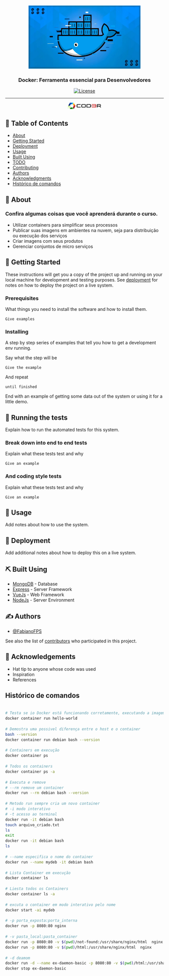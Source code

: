 <p align="center">
  <a href="https://www.cod3r.com.br/courses/docker" rel="noopener">
 <img height=200px src=".files_readme/docker.webp" alt="Project logo"></a>
</p>

<h3 align="center">Docker: Ferramenta essencial para Desenvolvedores</h3>

<div align="center">

[![License](https://img.shields.io/badge/license-MIT-blue.svg)](/LICENSE)

</div>

---

<p align="center">
  <a href="https://www.cod3r.com.br" rel="noopener">
 <img height=20px src=".files_readme/coder.webp" alt="Project logo"></a>
</p>


## 📝 Table of Contents

- [About](#about)
- [Getting Started](#getting_started)
- [Deployment](#deployment)
- [Usage](#usage)
- [Built Using](#built_using)
- [TODO](../TODO.md)
- [Contributing](../CONTRIBUTING.md)
- [Authors](#authors)
- [Acknowledgments](#acknowledgement)
- [Histórico de comandos](#historico_comandos)

## 🧐 About <a name = "about"></a>

### Confira algumas coisas que você aprenderá durante o curso.

- Utilizar containers para simplificar seus processos
- Publicar suas imagens em ambientes na nuvem, seja para distribuição ou execução dos serviços
- Criar imagens com seus produtos
- Gerenciar conjuntos de micro serviços

## 🏁 Getting Started <a name = "getting_started"></a>

These instructions will get you a copy of the project up and running on your local machine for development and testing purposes. See [deployment](#deployment) for notes on how to deploy the project on a live system.

### Prerequisites

What things you need to install the software and how to install them.

```
Give examples
```

### Installing

A step by step series of examples that tell you how to get a development env running.

Say what the step will be

```
Give the example
```

And repeat

```
until finished
```

End with an example of getting some data out of the system or using it for a little demo.

## 🔧 Running the tests <a name = "tests"></a>

Explain how to run the automated tests for this system.

### Break down into end to end tests

Explain what these tests test and why

```
Give an example
```

### And coding style tests

Explain what these tests test and why

```
Give an example
```

## 🎈 Usage <a name="usage"></a>

Add notes about how to use the system.

## 🚀 Deployment <a name = "deployment"></a>

Add additional notes about how to deploy this on a live system.

## ⛏️ Built Using <a name = "built_using"></a>

- [MongoDB](https://www.mongodb.com/) - Database
- [Express](https://expressjs.com/) - Server Framework
- [VueJs](https://vuejs.org/) - Web Framework
- [NodeJs](https://nodejs.org/en/) - Server Environment

## ✍️ Authors <a name = "authors"></a>

- [@FabianoFPS](https://github.com/FabianoFPS)

See also the list of [contributors](https://github.com/kylelobo/The-Documentation-Compendium/contributors) who participated in this project.

## 🎉 Acknowledgements <a name = "acknowledgement"></a>

- Hat tip to anyone whose code was used
- Inspiration
- References

## Histórico de comandos <a name = "historico_comandos"></a>

```bash

# Testa se io Docker está funcionando corretamente, executando a imagem hello-world
docker container run hello-world

# Demostra uma possivel diferença entre o host e o container
bash --version
docker container run debian bash --version

# Containers em execução
docker container ps

# Todos os containers
docker container ps -a

# Executa e remove
# --rm remove um container
docker run --rm debian bash --version

# Metodo run sempre cria um novo container
# -i modo interativo
# -t acesso ao terminal
docker run -it debian bash
touch arquivo_criado.txt
ls
exit
docker run -it debian bash
ls

# --name especifica o nome do container 
docker run --name mydeb -it debian bash

# Lista Container em execução
docker container ls

# Liesta todos os Containers
docker container ls -a

# excuta o container em modo interativo pelo nome
docker start -ai mydeb

# -p porta_exposta:porta_interna
docker run -p 8080:80 nginx

# -v pasta_local:pasta_container
docker run -p 8080:80 -v $(pwd)/not-found:/usr/share/nginx/html  nginx
docker run -p 8080:80 -v $(pwd)/html:/usr/share/nginx/html  nginx

# -d deamom
docker run -d --name ex-daemon-basic -p 8080:80 -v $(pwd)/html:/usr/share/nginx/html nginx
docker stop ex-daemon-basic

```